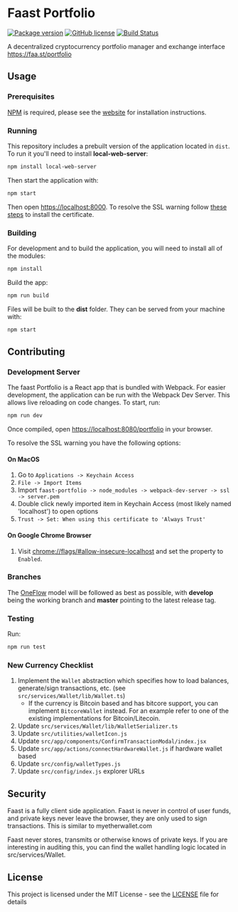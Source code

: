 # Faast Portfolio

[![Package version](https://img.shields.io/badge/dynamic/json.svg?label=version&url=https%3A%2F%2Fraw.githubusercontent.com%2Fgo-faast%2Ffaast-portfolio%2Fdevelop%2Fpackage.json&query=%24.version&colorB=blue&prefix=v)](https://github.com/go-faast/faast-portfolio/blob/develop/package.json)
[![GitHub license](https://img.shields.io/github/license/go-faast/faast-portfolio.svg)](https://github.com/go-faast/faast-portfolio/blob/develop/LICENSE)
[![Build Status](https://travis-ci.org/go-faast/faast-portfolio.svg?branch=develop)](https://travis-ci.org/go-faast/faast-portfolio)

A decentralized cryptocurrency portfolio manager and exchange interface
<https://faa.st/portfolio>

## Usage

### Prerequisites

[NPM](https://www.npmjs.com/) is required, please see the [website](https://docs.npmjs.com/getting-started/installing-node) for installation instructions.

### Running

This repository includes a prebuilt version of the application located in `dist`. To run it you'll need to install **local-web-server**:

```bash
npm install local-web-server
```

Then start the application with:

```bash
npm start
```

Then open [https://localhost:8000](https://localhost:8000). To resolve the SSL warning follow [these steps](https://github.com/lwsjs/local-web-server/wiki/How-to-get-the-%22green-padlock%22-using-the-built-in-certificate) to install the certificate.

### Building

For development and to build the application, you will need to install all of the modules:

```bash
npm install
```

Build the app:

```bash
npm run build
```

Files will be built to the **dist** folder. They can be served from your machine with:

```bash
npm start
```

## Contributing

### Development Server

The faast Portfolio is a React app that is bundled with Webpack. For easier development, the application can be run with the Webpack Dev Server. This allows live reloading on code changes. To start, run:

```bash
npm run dev
```

Once compiled, open [https://localhost:8080/portfolio](https://localhost:8080/portfolio) in your browser.

To resolve the SSL warning you have the following options:

#### On MacOS

1. Go to `Applications -> Keychain Access`
2. `File -> Import Items`
3. Import `faast-portfolio -> node_modules -> webpack-dev-server -> ssl -> server.pem`
4. Double click newly imported item in Keychain Access (most likely named 'localhost') to open options
5. `Trust -> Set: When using this certificate to 'Always Trust'`

#### On Google Chrome Browser

1. Visit [chrome://flags/#allow-insecure-localhost](chrome://flags/#allow-insecure-localhost) and set the property to `Enabled`.

### Branches

The [OneFlow](http://endoflineblog.com/oneflow-a-git-branching-model-and-workflow) model will be followed as best as possible, with **develop** being the working branch and **master** pointing to the latest release tag.

### Testing

Run:

```bash
npm run test
```

### New Currency Checklist

1. Implement the `Wallet` abstraction which specifies how to load balances, generate/sign transactions, etc. (see `src/services/Wallet/lib/Wallet.ts`)
    - If the currency is Bitcoin based and has bitcore support, you can implement `BitcoreWallet` instead. For an example refer to one of the existing implementations for Bitcoin/Litecoin.
1. Update `src/services/Wallet/lib/WalletSerializer.ts`
1. Update `src/utilities/walletIcon.js`
1. Update `src/app/components/ConfirmTransactionModal/index.jsx`
1. Update `src/app/actions/connectHardwareWallet.js` if hardware wallet based
1. Update `src/config/walletTypes.js`
1. Update `src/config/index.js` explorer URLs
  

## Security

Faast is a fully client side application. Faast is never in control of user funds, and private keys never leave the browser, they are only used to sign transactions. This is similar to myetherwallet.com

Faast never stores, transmits or otherwise knows of private keys. If you are interesting in auditing this, you can find the wallet handling logic located in src/services/Wallet.

## License

This project is licensed under the MIT License - see the [LICENSE](LICENSE) file for details
